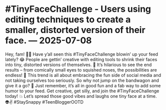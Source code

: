 # #TinyFaceChallenge - Users using editing techniques to create a smaller, distorted version of their face. — 2025-07-08

Hey, fam! 💁‍♀️ Have y’all seen this #TinyFaceChallenge blowin’ up your feed lately? 😂 People are gettin’ creative with editing tools to shrink their faces into tiny, distorted versions of themselves. 🤪 It’s hilarious to see the end results – from comically small eyes to squished noses, the possibilities are endless! 🤣 This trend is all about embracing the fun side of social media and not taking ourselves too seriously. So why not jump on the bandwagon and give it a go? 📸 Just remember, it’s all in good fun and a fab way to add some humor to your feed. Get creative, get silly, and join the #TinyFaceChallenge today! 💥 Let’s spread those good vibes and laughs one tiny face at a time. 👽✌️ #StaySnappy #TeenBloggerOOTD
